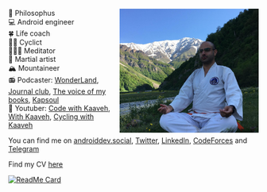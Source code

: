 🤔 Philosophus <img src="https://github.com/Kaaveh/Kaaveh/blob/master/me.jpg" align="right" height="250"/><br>
💻 Android engineer <br>
🍀 Life coach <br>
🚴🏻 Cyclict <br>
🧘🏻‍♂️ Meditator <br>
🥋 Martial artist <br>
🏔 Mountaineer <br>
📻 Podcaster: [WonderLand](https://anchor.fm/wonderlandpod), [Journal club](https://shows.acast.com/journal-club), [The voice of my books](https://anchor.fm/the-voice-of-my-books), [Kapsoul](https://anchor.fm/kapsoul) <br>
🎥 Youtuber: [Code with Kaaveh](https://www.youtube.com/@codewithkaaveh), [With Kaaveh](https://www.youtube.com/@withkaaveh), [Cycling with Kaaveh](https://www.youtube.com/@cyclingwithkaaveh)

You can find me on [androiddev.social](https://androiddev.social/@Kaaveh), [Twitter](https://twitter.com/Kaaveh_IO), [LinkedIn](https://www.linkedin.com/in/kaaveh/), [CodeForces](http://codeforces.com/profile/Aaghoz_Daar) and [Telegram](https://t.me/javatar)

Find my CV [here](https://github.com/Kaaveh/Kaaveh/blob/master/Kaaveh_Mohamedi.pdf)

[![ReadMe Card](https://github-readme-stats.vercel.app/api?username=Kaaveh&theme=prussian&show_icons=true)](https://github.com/Kaaveh)
